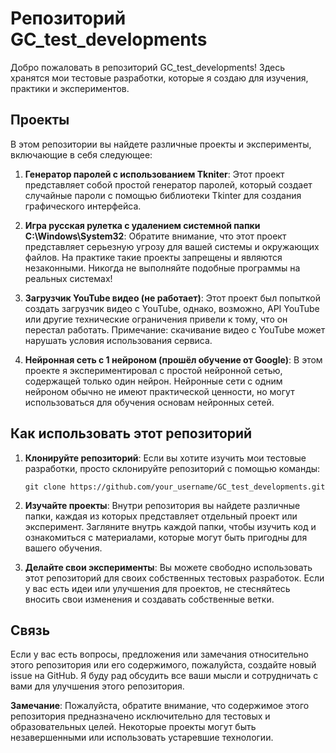 # Репозиторий GC_test_developments

Добро пожаловать в репозиторий GC_test_developments! Здесь хранятся мои тестовые разработки, которые я создаю для изучения, практики и экспериментов.

## Проекты

В этом репозитории вы найдете различные проекты и эксперименты, включающие в себя следующее:

1. **Генератор паролей с использованием Tkniter**: Этот проект представляет собой простой генератор паролей, который создает случайные пароли с помощью библиотеки Tkinter для создания графического интерфейса.

2. **Игра русская рулетка с удалением системной папки C:\Windows\System32**: Обратите внимание, что этот проект представляет серьезную угрозу для вашей системы и окружающих файлов. На практике такие проекты запрещены и являются незаконными. Никогда не выполняйте подобные программы на реальных системах!

3. **Загрузчик YouTube видео (не работает)**: Этот проект был попыткой создать загрузчик видео с YouTube, однако, возможно, API YouTube или другие технические ограничения привели к тому, что он перестал работать. Примечание: скачивание видео с YouTube может нарушать условия использования сервиса.

4. **Нейронная сеть с 1 нейроном (прошёл обучение от Google)**: В этом проекте я экспериментировал с простой нейронной сетью, содержащей только один нейрон. Нейронные сети с одним нейроном обычно не имеют практической ценности, но могут использоваться для обучения основам нейронных сетей.

## Как использовать этот репозиторий

1. **Клонируйте репозиторий**: Если вы хотите изучить мои тестовые разработки, просто склонируйте репозиторий с помощью команды:

   ```
   git clone https://github.com/your_username/GC_test_developments.git
   ```

2. **Изучайте проекты**: Внутри репозитория вы найдете различные папки, каждая из которых представляет отдельный проект или эксперимент. Загляните внутрь каждой папки, чтобы изучить код и ознакомиться с материалами, которые могут быть пригодны для вашего обучения.

3. **Делайте свои эксперименты**: Вы можете свободно использовать этот репозиторий для своих собственных тестовых разработок. Если у вас есть идеи или улучшения для проектов, не стесняйтесь вносить свои изменения и создавать собственные ветки.

## Связь

Если у вас есть вопросы, предложения или замечания относительно этого репозитория или его содержимого, пожалуйста, создайте новый issue на GitHub. Я буду рад обсудить все ваши мысли и сотрудничать с вами для улучшения этого репозитория.

**Замечание**: Пожалуйста, обратите внимание, что содержимое этого репозитория предназначено исключительно для тестовых и образовательных целей. Некоторые проекты могут быть незавершенными или использовать устаревшие технологии.
